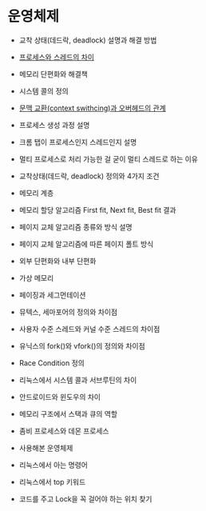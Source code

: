 # 운영체제

* 교착 상태(데드락, deadlock) 설명과 해결 방법

 

* [프로세스와 스레드의 차이](https://github.com/1r2b3l/Technical_Interview_Archive/blob/main/%EC%9A%B4%EC%98%81%EC%B2%B4%EC%A0%9C/%ED%94%84%EB%A1%9C%EC%84%B8%EC%8A%A4%EC%99%80%20%EC%8A%A4%EB%A0%88%EB%93%9C%EC%9D%98%20%EC%B0%A8%EC%9D%B4.md)




* 메모리 단편화와 해결책



* 시스템 콜의 정의



* [문맥 교환(context swithcing)과 오버헤드의 관계](https://github.com/1r2b3l/Technical_Interview_Archive/blob/main/%EC%9A%B4%EC%98%81%EC%B2%B4%EC%A0%9C/%EB%AC%B8%EB%A7%A5%20%EA%B5%90%ED%99%98(context%20swithcing)%EA%B3%BC%20%EC%98%A4%EB%B2%84%ED%97%A4%EB%93%9C%EC%9D%98%20%EA%B4%80%EA%B3%84.md)



* 프로세스 생성 과정 설명



* 크롬 탭이 프로세스인지 스레드인지 설명



* 멀티 프로세스로 처리 가능한 걸 굳이 멀티 스레드로 하는 이유



* 교착상태(데드락, deadlock) 정의와 4가지 조건



* 메모리 계층




* 메모리 할당 알고리즘 First fit, Next fit, Best fit 결과



* 페이지 교체 알고리즘 종류와 방식 설명



* 페이지 교체 알고리즘에 따른 페이지 폴트 방식



* 외부 단편화와 내부 단편화



* 가상 메모리



* 페이징과 세그먼테이션



* 뮤텍스, 세마포어의 정의와 차이점



* 사용자 수준 스레드와 커널 수준 스레드의 차이점



* 유닉스의 fork()와 vfork()의 정의와 차이점



* Race Condition 정의



* 리눅스에서 시스템 콜과 서브루틴의 차이



- 안드로이드와 윈도우의 차이




- 메모리 구조에서 스택과 큐의 역할



* 좀비 프로세스와 데몬 프로세스



- 사용해본 운영체제



- 리눅스에서 아는 명령어



- 리눅스에서 top 키워드



- 코드를 주고 Lock을 꼭 걸어야 하는 위치 찾기
